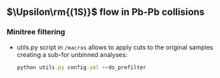## $\Upsilon\rm{(1S)}$ flow in Pb-Pb collisions

### Minitree filtering
- utils.py script in `/macros` allows to apply cuts to the original samples creating a sub-for unbinned analyses:
  ```ruby
  python utils.py config.yml --do_prefilter
  ```
